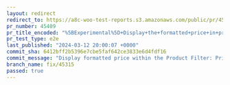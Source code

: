 ```yaml
---
layout: redirect
redirect_to: https://a8c-woo-test-reports.s3.amazonaws.com/public/pr/45409/e2e/index.html
pr_number: 45409
pr_title_encoded: "%5BExperimental%5D+Display+the+formatted+price+in+price+filter+text+input+fields"
pr_test_type: e2e
last_published: "2024-03-12 20:00:07 +0000"
commit_sha: 6412bff2b5396e7cbe5faf642ce3833e6d4fdf16
commit_message: "Display formatted price within the Product Filter: Price input fields"
branch_name: fix/45315
passed: true
---
```

